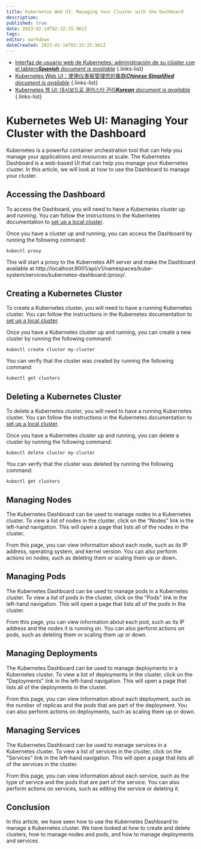 ```yaml
---
title: Kubernetes Web UI: Managing Your Cluster with the Dashboard
description: 
published: true
date: 2023-02-14T02:32:25.901Z
tags: 
editor: markdown
dateCreated: 2023-02-14T02:32:25.901Z
---
```


- [Interfaz de usuario web de Kubernetes: administración de su clúster con el tablero***Spanish** document is available*](/es/Knowledge-base/Kubernetes/kubernetes-web-ui-managing-your-cluster-with-the-dashboard)
{.links-list}
- [Kubernetes Web UI：使用仪表板管理您的集群***Chinese Simplified** document is available*](/zh/Knowledge-base/Kubernetes/kubernetes-web-ui-managing-your-cluster-with-the-dashboard)
{.links-list}
- [Kubernetes 웹 UI: 대시보드로 클러스터 관리***Korean** document is available*](/ko/Knowledge-base/Kubernetes/kubernetes-web-ui-managing-your-cluster-with-the-dashboard)
{.links-list}


# Kubernetes Web UI: Managing Your Cluster with the Dashboard

Kubernetes is a powerful container orchestration tool that can help you manage your applications and resources at scale. The Kubernetes Dashboard is a web-based UI that can help you manage your Kubernetes cluster. In this article, we will look at how to use the Dashboard to manage your cluster.

## Accessing the Dashboard

To access the Dashboard, you will need to have a Kubernetes cluster up and running. You can follow the instructions in the Kubernetes documentation to [set up a local cluster](https://kubernetes.io/docs/setup/learning-environment/minikube/).

Once you have a cluster up and running, you can access the Dashboard by running the following command:

```
kubectl proxy
```

This will start a proxy to the Kubernetes API server and make the Dashboard available at http://localhost:8001/api/v1/namespaces/kube-system/services/kubernetes-dashboard:/proxy/.

## Creating a Kubernetes Cluster

To create a Kubernetes cluster, you will need to have a running Kubernetes cluster. You can follow the instructions in the Kubernetes documentation to [set up a local cluster](https://kubernetes.io/docs/setup/learning-environment/minikube/).

Once you have a Kubernetes cluster up and running, you can create a new cluster by running the following command:

```
kubectl create cluster my-cluster
```

You can verify that the cluster was created by running the following command:

```
kubectl get clusters
```

## Deleting a Kubernetes Cluster

To delete a Kubernetes cluster, you will need to have a running Kubernetes cluster. You can follow the instructions in the Kubernetes documentation to [set up a local cluster](https://kubernetes.io/docs/setup/learning-environment/minikube/).

Once you have a Kubernetes cluster up and running, you can delete a cluster by running the following command:

```
kubectl delete cluster my-cluster
```

You can verify that the cluster was deleted by running the following command:

```
kubectl get clusters
```

## Managing Nodes

The Kubernetes Dashboard can be used to manage nodes in a Kubernetes cluster. To view a list of nodes in the cluster, click on the "Nodes" link in the left-hand navigation. This will open a page that lists all of the nodes in the cluster.

From this page, you can view information about each node, such as its IP address, operating system, and kernel version. You can also perform actions on nodes, such as deleting them or scaling them up or down.

## Managing Pods

The Kubernetes Dashboard can be used to manage pods in a Kubernetes cluster. To view a list of pods in the cluster, click on the "Pods" link in the left-hand navigation. This will open a page that lists all of the pods in the cluster.

From this page, you can view information about each pod, such as its IP address and the nodes it is running on. You can also perform actions on pods, such as deleting them or scaling them up or down.

## Managing Deployments

The Kubernetes Dashboard can be used to manage deployments in a Kubernetes cluster. To view a list of deployments in the cluster, click on the "Deployments" link in the left-hand navigation. This will open a page that lists all of the deployments in the cluster.

From this page, you can view information about each deployment, such as the number of replicas and the pods that are part of the deployment. You can also perform actions on deployments, such as scaling them up or down.

## Managing Services

The Kubernetes Dashboard can be used to manage services in a Kubernetes cluster. To view a list of services in the cluster, click on the "Services" link in the left-hand navigation. This will open a page that lists all of the services in the cluster.

From this page, you can view information about each service, such as the type of service and the pods that are part of the service. You can also perform actions on services, such as editing the service or deleting it.

## Conclusion

In this article, we have seen how to use the Kubernetes Dashboard to manage a Kubernetes cluster. We have looked at how to create and delete clusters, how to manage nodes and pods, and how to manage deployments and services.